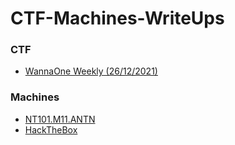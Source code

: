 # CTF-Machines-WriteUps

### CTF

- [WannaOne Weekly (26/12/2021)](WannaOne-CTF)

### Machines

- [NT101.M11.ANTN]()
- [HackTheBox]()